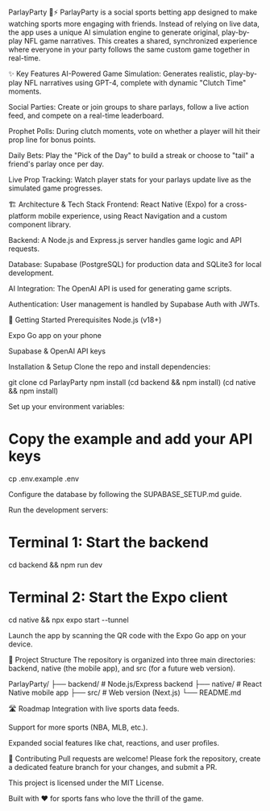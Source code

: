 ParlayParty 🏈⚡
ParlayParty is a social sports betting app designed to make watching sports more engaging with friends. Instead of relying on live data, the app uses a unique AI simulation engine to generate original, play-by-play NFL game narratives. This creates a shared, synchronized experience where everyone in your party follows the same custom game together in real-time.

✨ Key Features
AI-Powered Game Simulation: Generates realistic, play-by-play NFL narratives using GPT-4, complete with dynamic "Clutch Time" moments.

Social Parties: Create or join groups to share parlays, follow a live action feed, and compete on a real-time leaderboard.

Prophet Polls: During clutch moments, vote on whether a player will hit their prop line for bonus points.

Daily Bets: Play the "Pick of the Day" to build a streak or choose to "tail" a friend's parlay once per day.

Live Prop Tracking: Watch player stats for your parlays update live as the simulated game progresses.

🏗️ Architecture & Tech Stack
Frontend: React Native (Expo) for a cross-platform mobile experience, using React Navigation and a custom component library.

Backend: A Node.js and Express.js server handles game logic and API requests.

Database: Supabase (PostgreSQL) for production data and SQLite3 for local development.

AI Integration: The OpenAI API is used for generating game scripts.

Authentication: User management is handled by Supabase Auth with JWTs.

🚀 Getting Started
Prerequisites
Node.js (v18+)

Expo Go app on your phone

Supabase & OpenAI API keys

Installation & Setup
Clone the repo and install dependencies:

git clone <repository-url>
cd ParlayParty
npm install
(cd backend && npm install)
(cd native && npm install)

Set up your environment variables:

# Copy the example and add your API keys
cp .env.example .env

Configure the database by following the SUPABASE_SETUP.md guide.

Run the development servers:

# Terminal 1: Start the backend
cd backend && npm run dev

# Terminal 2: Start the Expo client
cd native && npx expo start --tunnel

Launch the app by scanning the QR code with the Expo Go app on your device.

📁 Project Structure
The repository is organized into three main directories: backend, native (the mobile app), and src (for a future web version).

ParlayParty/
├── backend/         # Node.js/Express backend
├── native/          # React Native mobile app
├── src/             # Web version (Next.js)
└── README.md

🛣️ Roadmap
Integration with live sports data feeds.

Support for more sports (NBA, MLB, etc.).

Expanded social features like chat, reactions, and user profiles.

🤝 Contributing
Pull requests are welcome! Please fork the repository, create a dedicated feature branch for your changes, and submit a PR.

This project is licensed under the MIT License.

Built with ❤️ for sports fans who love the thrill of the game.
